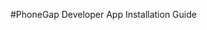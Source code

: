 <link href="../css/styles.css" rel="stylesheet">
<link href="../css/bootstrap.css" rel="stylesheet">

#PhoneGap Developer App Installation Guide 

